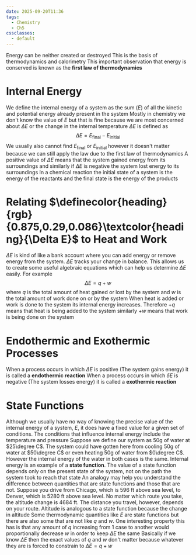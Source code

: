 ```yaml
---
date: 2025-09-20T11:36
tags:
  - Chemistry
  - Ch5
cssclasses:
  - default
---
```

Energy can be neither created or destroyed
This is the basis of thermodynamics and calorimetry
This important observation that energy is conserved is known as the **first law of thermodynamics**

# Internal Energy
We define the internal energy of a system as the sum ($E$) of all the kinetic and potential energy already present in the system
Mostly in chemistry we don't know the value of $E$ but that is fine because we are most concerned about $\Delta E$ or the change in the internal temperature
$\Delta E$ is defined as$$\Delta E=E_{\text{final}}-E_{\text{initial}}$$
We usually also cannot find $E_{\text{final}}\text{ or }E_{\text{initial}}$ however it doesn't matter because we can still apply the law due to the first law of thermodynamics
A positive value of $\Delta E$ means that the system gained energy from its surroundings and similarly if $\Delta E$ is negative the system lost energy to its surroundings
In a chemical reaction the initial state of a system is the energy of the reactants and the final state is the energy of the products

# Relating $\definecolor{heading}{rgb}{0.875,0.29,0.086}\textcolor{heading}{\Delta E}$ to Heat and Work
$\Delta E$ is kind of like a bank account where you can add energy or remove energy from the system. $\Delta E$ tracks your change in balance. This allows us to create some useful algebraic equations which can help us determine $\Delta E$ easily. For example$$\Delta E=q+w$$
where $q$ is the total amount of heat gained or lost by the system and $w$ is the total amount of work done on or by the system
When heat is added or work is done to the system its internal energy increases. Therefore $+q$ means that heat is being added to the system similarly $+w$ means that work is being done on the system

# Endothermic and Exothermic Processes
When a process occurs in which $\Delta E$ is positive (The system gains energy) it is called a **endothermic reaction** 
When a process occurs in which $\delta E$ is negative (The system losses energy) it is called a **exothermic reaction**

# State Functions
Although we usually have no way of knowing the precise value of the internal energy of a system, $E$, it does have a fixed value for a given set of conditions. The conditions that influence internal energy include the temperature and pressure
Suppose we define our system as 50g of water at $25\degree C$. The system could have gotten here from cooling 50g of water at $50\degree C$ or even heating 50g of water from $0\degree C$. However the internal energy of the water in both cases is the same. Internal energy is an example of a **state function**. The value of a state function depends only on the present state of the system, not on the path the system took to reach that state
An analogy may help you understand the difference between quantities that are state functions and those that are not. Suppose you drive from Chicago, which is 596 ft above sea level, to Denver, which is 5280 ft above sea level. No matter which route you take, the altitude change is 4684 ft. The distance you travel, however, depends on your route. Altitude is analogous to a state function because the change in altitude
Some thermodynamic quantities like $E$ are state functions but there are also some that are not like $q$ and $w$. One interesting property this has is that any amount of $q$ increasing from 1 case to another would proportionally decrease $w$ in order to keep $\Delta E$ the same
Basically if we know $\Delta E$ then the exact values of $q$ and $w$ don't matter because whatever they are is forced to constrain to $\Delta E=q+w$

